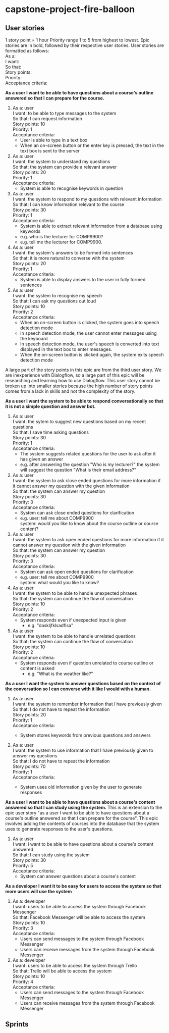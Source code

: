 # capstone-project-fire-balloon

## User stories
1 story point = 1 hour
Priority range 1 to 5 from highest to lowest.
Epic stories are in bold, followed by their respective user stories.
User stories are formatted as follows: <br>
   As a: <br>
   I want: <br>
   So that: <br>
   Story points: <br>
   Priority: <br>
   Acceptance criteria: <br>

**As a user I want to be able to have questions about a course's outline answered so that I can prepare for the course.**
1. As a: user<br>
   I want: to be able to type messages to the system<br>
   So that: I can request information<br>
   Story points: 10<br>
   Priority: 1<br>
   Acceptance criteria: <br>
   - User is able to type in a text box
   - When an on-screen button or the enter key is pressed, the text in the text box is sent to the server
2. As a: user<br>
   I want: the system to understand my questions<br>
   So that: the system can provide a relevant answer<br>
   Story points: 20<br>
   Priority: 1<br>
   Acceptance criteria: <br>
   - System is able to recognise keywords in question
3. As a: user<br>
   I want: the system to respond to my questions with relevant information<br>
   So that: I can know information relevant to the course<br>
   Story points: 30<br>
   Priority: 1<br>
   Acceptance criteria: <br>
   - System is able to extract relevant information from a database using keywords
   - e.g. who is the lecturer for COMP9900?
   - e.g. tell me the lecturer for COMP9900.
4. As a: user<br>
   I want: the system's answers to be formed into sentences<br>
   So that: it is more natural to converse with the system<br>
   Story points: 20<br>
   Priority: 1<br>
   Acceptance criteria: <br>
   - System is able to display answers to the user in fully formed sentences
5. As a: user<br>
   I want: the system to recognise my speech<br>
   So that: I can ask my questions out loud<br>
   Story points: 10<br>
   Priority: 2<br>
   Acceptance criteria: <br>
   - When an on-screen button is clicked, the system goes into speech detection mode
   - In speech detection mode, the user cannot enter messages using the keyboard
   - In speech detection mode, the user's speech is converted into text displayed in the text box to enter messages.
   - When the on-screen button is clicked again, the system exits speech detection mode

A large part of the story points in this epic are from the third user story. We are inexperience with Dialogflow, so a large part of this epic will be researching and learning how to use Dialogflow. This user story cannot be broken up into smaller stories because the high number of story points comes from a lack in skills and not the complexity of the story.

**As a user I want the system to be able to respond conversationally so that it is not a simple question and answer bot.**
1. As a: user<br>
   I want: the sytem to suggest new questions based on my recent questions<br>
   So that: I save time asking questions<br>
   Story points: 30<br>
   Priority: 1<br>
   Acceptance criteria: <br>
   - The system suggests related questions for the user to ask after it has given an answer
   - e.g. after answering the question "Who is my lecturer?" the system will suggest the question "What is their email address?"
2. As a: user<br>
   I want: the system to ask close ended questions for more information if it cannot answer my question with the given information<br>
   So that: the system can answer my question<br>
   Story points: 30<br>
   Priority: 3<br>
   Acceptance criteria: <br>
   - System can ask close ended questions for clarification
   - e.g. user: tell me about COMP9900<br>
     system: would you like to know about the course outline or course content?
3. As a: user<br>
   I want: the system to ask open ended questions for more information if it cannot answer my question with the given information<br>
   So that: the system can answer my question<br>
   Story points: 30<br>
   Priority: 3<br>
   Acceptance criteria: <br>
   - System can ask open ended questions for clarification
   - e.g. user: tell me about COMP9900<br>
     system: what would you like to know?
4. As a: user<br>
   I want: the system to be able to handle unexpected phrases<br>
   So that: the system can continue the flow of conversation<br>
   Story points: 10<br>
   Priority: 2<br>
   Acceptance criteria: <br>
   - System responds even if unexpected input is given
      - e.g. "daskljfklsadflsa"
5. As a: user<br>
   I want: the system to be able to handle unrelated questions<br>
   So that: the system can continue the flow of conversation<br>
   Story points: 10<br>
   Priority: 2<br>
   Acceptance criteria: <br>
   - System responds even if question unrelated to course outline or content is asked
      - e.g. "What is the weather like?"

**As a user I want the system to answer questions based on the context of the conversation so I can converse with it like I would with a human.**
1. As a: user<br>
   I want: the system to remember information that I have previously given<br>
   So that: I do not have to repeat the information<br>
   Story points: 20<br>
   Priority: 1<br>
   Acceptance criteria: <br>
   - System stores keywords from previous questions and answers

2. As a: user<br>
   I want: the system to use information that I have previously given to answer my questions<br>
   So that: I do not have to repeat the information<br>
   Story points: 70<br>
   Priority: 1<br>
   Acceptance criteria: <br>
   - System uses old information given by the user to generate responses

**As a user I want to be able to have questions about a course's content answered so that I can study using the system.**
This is an extension to the epic user story "as a user I want to be able to have questions about a course's outline answered so that I can prepare for the course". This epic involves adding the contents of courses into the database that the system uses to generate responses to the user's questions.
1. As a: user<br>
   I want: i want to be able to have questions about a course's content answered<br>
   So that: I can study using the system<br>
   Story points: 30<br>
   Priority: 5<br>
   Acceptance criteria: <br>
   - System can answer questions about a course's content

**As a developer I want it to be easy for users to access the system so that more users will use the system**
1. As a: developer<br>
   I want: users to be able to access the system through Facebook Messenger<br>
   So that: Facebook Messenger will be able to access the system<br>
   Story points: 10<br>
   Priority: 3<br>
   Acceptance criteria: <br>
   - Users can send messages to the system through Facebook Messenger
   - Users can receive messages from the system through Facebook Messenger
2. As a: developer<br>
   I want: users to be able to access the system through Trello<br>
   So that: Trello will be able to access the system<br>
   Story points: 10<br>
   Priority: 4<br>
   Acceptance criteria: <br>
   - Users can send messages to the system through Facebook Messenger
   - Users can receive messages from the system through Facebook Messenger

## Sprints